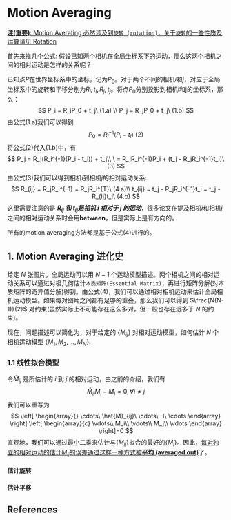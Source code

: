 <script type="text/javascript" src="http://cdn.mathjax.org/mathjax/latest/MathJax.js?config=default"></script>

# Motion Averaging

<u>**注(重要)**: Motion Averating 必然涉及到`旋转 (rotation)`，关于`旋转`的一些性质及运算请见 [Rotation](rotation.md)</u>

首先来推几个公式: 假设已知两个相机在全局坐标系下的运动，那么这两个相机之间的相对运动是怎样的关系呢？

已知点$P$在世界坐标系中的坐标，记为$P_0$。对于两个不同的相机$i$和$j$，对应于全局坐标系中的旋转和平移分别为$R_i, t_i, R_j, t_j$。将点$P_0$分别投影到相机i和j的坐标系，那么：
$$
P_i = R_iP_0 + t_j\ (1.a) \\ 
P_j = R_jP_0 + t_j\ (1.b)
$$
由公式(1.a)我们可以得到
$$P_0 = R_i^{-1}(P_i - t_i)\ (2) $$
将公式(2)代入(1.b)中，有
$$
P_j = R_j(R_i^{-1}(P_i - t_i)) + t_j\\
\ = R_jR_i^{-1}P_i + (t_j - R_jR_i^{-1}t_i)\ (3)
$$
由公式(3)我们可以得到相机$i$到相机$j$的相对运动关系:
$$
R_{ij} = R_jR_i^{-1} = R_jR_i^{T}\ (4.a)\\
t_{ij} = t_j - R_jR_i^{-1}t_i = t_j - R_{ij}t_i\ (4.b)
$$
这里需要注意的是 ***$R_{ij}$ 和 $t_{ij}$是相机 $i$ 相对于 $j$ 的运动***，很多论文在提及相机$i$和相机$j$之间的相对运动关系时会用**between**，但是实际上是有方向的。

所有的motion averaging方法都是基于公式(4)进行的。

## 1. Motion Averaging 进化史

给定 $N$ 张图片，全局运动可以用 $N-1$ 个运动模型描述。两个相机之间的相对运动关系可以通过对极几何估计`本质矩阵(Essential Matrix)`，再进行矩阵分解(对本质矩阵的奇异值分解)得到。由公式(4)，我们可以通过相对相机运动来估计全局相机运动模型。如果每对图片之间都有足够的重叠，那么我们可以得到 $\frac{N(N-1)}{2}$ 对约束(虽然实际上不可能存在这么多对，但一般也存在远多于 $N$ 的约束)。

现在，问题描述可以简化为，对于给定的 $\{M_{ij}\}$ 对相对运动模型，如何估计 $N$ 个相机运动模型 $\{ M_1, M_2, ..., M_N\}$.

### 1.1 线性拟合模型
令$\hat{M}_{ij}$ 是所估计的 $i$ 到 $j$ 的相对运动，由之前的介绍，我们有
$$
\hat{M}_{ij}M_i - M_j = 0, \forall i \not= j
$$
我们可以重写为
$$
\left[
\begin{array}{}
\cdots\ \hat{M}_{ij}\ \cdots\ -I\ \cdots
\end{array}
\right]
\left[
    \begin{array}{c}
        \vdots\\
        M_i\\
        \vdots\\
        M_j\\
        \vdots
    \end{array}
\right]=0
$$
直观地，我们可以通过最小二乘来估计与$\{M_{ij}\}$拟合的最好的$\{M_i\}$。因此，<u>每对独立的相对运动的估计$M_{ij}$的误差通过这样一种方式被**平均 (averaged out)**</u>了。

#### 估计旋转

#### 估计平移

## References